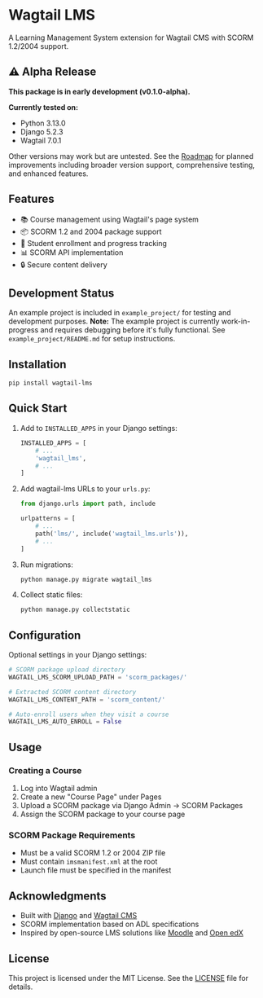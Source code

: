 # Wagtail LMS

A Learning Management System extension for Wagtail CMS with SCORM 1.2/2004 support.

## ⚠️ Alpha Release

**This package is in early development (v0.1.0-alpha).**

**Currently tested on:**

- Python 3.13.0
- Django 5.2.3
- Wagtail 7.0.1

Other versions may work but are untested. See the [Roadmap](https://github.com/dr-rompecabezas/wagtail-lms/docs/roadmap.md) for planned improvements including broader version support, comprehensive testing, and enhanced features.

## Features

- 📚 Course management using Wagtail's page system
- 📦 SCORM 1.2 and 2004 package support
- 👥 Student enrollment and progress tracking
- 📊 SCORM API implementation
- 🔒 Secure content delivery

## Development Status

An example project is included in `example_project/` for testing and development purposes. **Note:** The example project is currently work-in-progress and requires debugging before it's fully functional. See `example_project/README.md` for setup instructions.

## Installation

```bash
pip install wagtail-lms
```

## Quick Start

1. Add to `INSTALLED_APPS` in your Django settings:

    ```python
    INSTALLED_APPS = [
        # ...
        'wagtail_lms',
        # ...
    ]
    ```

2. Add wagtail-lms URLs to your `urls.py`:

    ```python
    from django.urls import path, include

    urlpatterns = [
        # ...
        path('lms/', include('wagtail_lms.urls')),
        # ...
    ]
    ```

3. Run migrations:

    ```bash
    python manage.py migrate wagtail_lms
    ```

4. Collect static files:

    ```bash
    python manage.py collectstatic
    ```

## Configuration

Optional settings in your Django settings:

```python
# SCORM package upload directory
WAGTAIL_LMS_SCORM_UPLOAD_PATH = 'scorm_packages/'

# Extracted SCORM content directory
WAGTAIL_LMS_CONTENT_PATH = 'scorm_content/'

# Auto-enroll users when they visit a course
WAGTAIL_LMS_AUTO_ENROLL = False
```

## Usage

### Creating a Course

1. Log into Wagtail admin
2. Create a new "Course Page" under Pages
3. Upload a SCORM package via Django Admin → SCORM Packages
4. Assign the SCORM package to your course page

### SCORM Package Requirements

- Must be a valid SCORM 1.2 or 2004 ZIP file
- Must contain `imsmanifest.xml` at the root
- Launch file must be specified in the manifest

## Acknowledgments

- Built with [Django](https://djangoproject.com/) and [Wagtail CMS](https://wagtail.org/)
- SCORM implementation based on ADL specifications
- Inspired by open-source LMS solutions like [Moodle](https://moodle.org/) and [Open edX](https://openedx.org/)

## License

This project is licensed under the MIT License. See the [LICENSE](https://github.com/dr-rompecabezas/LICENSE) file for details.
